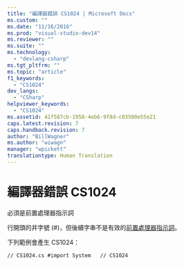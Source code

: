 ```yaml
---
title: "編譯器錯誤 CS1024 | Microsoft Docs"
ms.custom: ""
ms.date: "11/16/2016"
ms.prod: "visual-studio-dev14"
ms.reviewer: ""
ms.suite: ""
ms.technology: 
  - "devlang-csharp"
ms.tgt_pltfrm: ""
ms.topic: "article"
f1_keywords: 
  - "CS1024"
dev_langs: 
  - "CSharp"
helpviewer_keywords: 
  - "CS1024"
ms.assetid: 41f587cb-1958-4eb6-9f8d-c03500e55e21
caps.latest.revision: 7
caps.handback.revision: 7
author: "BillWagner"
ms.author: "wiwagn"
manager: "wpickett"
translationtype: Human Translation
---
```

# 編譯器錯誤 CS1024
必須是前置處理器指示詞  
  
 行開頭的井字號 \(\#\)，但後續字串不是有效的[前置處理器指示詞](../../csharp/language-reference/preprocessor-directives/index.md)。  
  
 下列範例會產生 CS1024：  
  
```  
// CS1024.cs #import System   // CS1024  
```